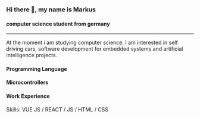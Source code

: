 ### Hi there 👋, my name is Markus
####  computer science student from germany
---


At the moment i am studying computer science. I am interested in self driving cars, software development for embedded systems and artificial intelligence projects.

#### Programming Language

#### Microcontrollers

#### Work Experience

Skills: VUE JS / REACT / JS / HTML / CSS
 





<!---
Atomic456/Atomic456 is a ✨ special ✨ repository because its `README.md` (this file) appears on your GitHub profile.
You can click the Preview link to take a look at your changes.
--->
